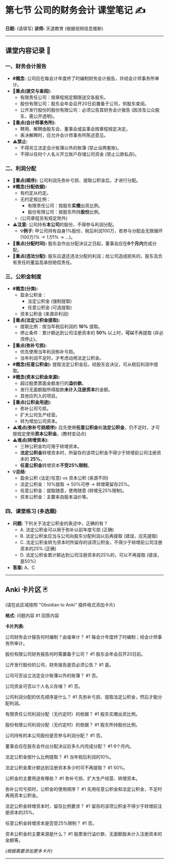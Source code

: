 # 第七节 公司的财务会计 课堂笔记 ✍️

**日期:** (请填写)
**讲师:** 天道教育 (根据视频信息推断)

---

## 课堂内容记录 📝

### 一、财务会计报告
*   **#概念:** 公司应在每会计年度终了时编制财务会计报告，并经会计师事务所审计。
*   **📌重点(提交与查阅):**
    *   有限责任公司：按章程规定期限送交各股东。
    *   股份有限公司：股东会年会召开20日前置备于公司，供股东查阅。
    *   公开发行股份的股份有限公司：必须公告其财务会计报告 (因涉及公众股东，需公开透明)。
*   **📌重点(会计师事务所):**
    *   聘用、解聘由股东会、董事会或监事会按章程规定决定。
    *   表决解聘时，应允许会计师事务所陈述意见。
*   **⚠️禁止:**
    *   不得另立法定会计账簿以外的账簿 (禁止设两套账)。
    *   不得以任何个人名义开立账户存储公司资金 (禁止公款私存)。

### 二、利润分配
*   **📌重点(顺序):** 公司利润先弥补亏损、提取公积金后，才进行分配。
*   **#概念(分配依据):**
    *   有约定从约定。
    *   无约定按比例：
        *   有限责任公司：按股东**实缴**出资比例。
        *   股份有限公司：按股东所持**股份**比例。
    *   (公司章程另有规定除外)
*   **⚠️注意:** 公司持有**本公司**的股份，不得参与利润分配。
    *   **💡例子:** 甲公司持有自身1%股份，税后利润100万，若参与分配会无限循环 (100万*1% -> 1万*1% -> ...)。
*   **📌重点(分配时间):** 股东会作出分配决议之日起，董事会应在**6个月内**完成分配。
*   **📌重点(违法分配):** 股东应退还违法分配的利润；给公司造成损失的，股东及负有责任的董监高承担赔偿责任。

### 三、公积金制度
*   **#概念(分类):**
    *   盈余公积金：
        *   法定公积金 (强制提取)
        *   任意公积金 (可选提取)
    *   资本公积金 (来源非利润)
*   **📌重点(法定公积金提取):**
    *   提取比例：按当年税后利润的 **10%** 提取。
    *   停止条件：累计额达到公司注册资本的 **50%** 以上时，**可以**不再提取 (非必须停止)。
*   **📌重点(弥补亏损):**
    *   优先使用当年利润弥补亏损。
    *   当年利润不足时，才考虑动用法定公积金。
*   **#概念(任意公积金):** 提取法定公积金后，经股东会决议，可从税后利润中提取。
*   **#概念(资本公积金来源):**
    *   超过股票票面金额发行的**溢价款**。
    *   发行无面额股所得股款**未计入注册资本**的金额。
    *   其他应列入的项目。
*   **📌重点(公积金用途):**
    *   弥补公司亏损。
    *   扩大公司生产经营。
    *   转为增加公司资本。
*   **⚠️难点(弥补亏损顺序):** 应先使用**任意公积金**和**法定公积金**，仍不足时，才可按规定使用**资本公积金**。(教材变动点)
*   **⚠️难点(转增资本):**
    *   三种公积金均可用于转增资本。
    *   **法定公积金**转增资本时，所留存的该项公积金不得少于转增前公司注册资本的 **25%**。
    *   **任意公积金**转增资本**不受25%限制**。
*   **💡总结:**
    *   盈余公积 (法定/任意) vs 资本公积 (来源不同)
    *   法定公积金：10%提取 -> 50%可停 -> 转增需留存25%。
    *   任意公积金：提取随意，使用随意 (转增无25%限制)。
    *   资本公积金：主要来自股本溢价等。

### 四、课堂练习 (多选题)
*   **问题:** 下列关于法定公积金的表述中，正确的有？
    *   A. 法定公积金可以用于弥补以前年度亏损 (正确)
    *   B. 法定公积金应当与公司向股东分配利润以后再提取 (错误，应先提取)
    *   C. 法定公积金转为资本时所留存的该项公积金，不得少于转增前公司注册资本的25% (正确)
    *   D. 法定公积金累计额达到公司注册资本的25%的，可以不再提取 (错误，是50%)
*   **答案:** A、C

---

## Anki 卡片区 🃏

(请在此区域按照 "Obsidian to Anki" 插件格式添加卡片)

**格式:**
问题内容 #1
  回答内容

**卡片列表:**

公司财务会计报告何时编制？由谁审计？ #1
  每会计年度终了时编制；经会计师事务所审计。

股份有限公司财务报告何时需置备于公司？ #1
  股东会年会召开20日前。

公开发行股份的公司，财务报告是否必须公告？ #1
  是。

公司可否设立法定会计账簿以外的账簿？ #1
  否。

公司资金可否以个人名义存储？ #1
  否。

公司利润分配的优先顺序是什么？ #1
  先弥补亏损、提取法定公积金，然后才能分配利润。

有限责任公司利润分配（无约定时）的依据？ #1
  股东实缴出资比例。

股份有限公司利润分配（无约定时）的依据？ #1
  股东所持股份比例。

公司持有的本公司股份是否参与利润分配？ #1
  否。

董事会应在股东会作出分配决议后多久内完成分配？ #1
  6个月内。

法定公积金按什么比例提取？ #1
  当年税后利润的10%。

法定公积金累计额达到注册资本多少时可不再提取？ #1
  50%。

公积金的主要用途有哪些？ #1
  弥补亏损、扩大生产经营、转增资本。

弥补公司亏损时，公积金的使用顺序？ #1
  先用任意公积金和法定公积金，不足时再用资本公积金。

法定公积金转增资本时，留存比例要求？ #1
  留存的该项公积金不得少于转增前注册资本的25%。

任意公积金转增资本是否受25%限制？ #1
  否。

资本公积金的主要来源是什么？ #1
  股票发行溢价款、无面额股未计入注册资本的金额等。


*(根据需要添加更多卡片)*

--- 